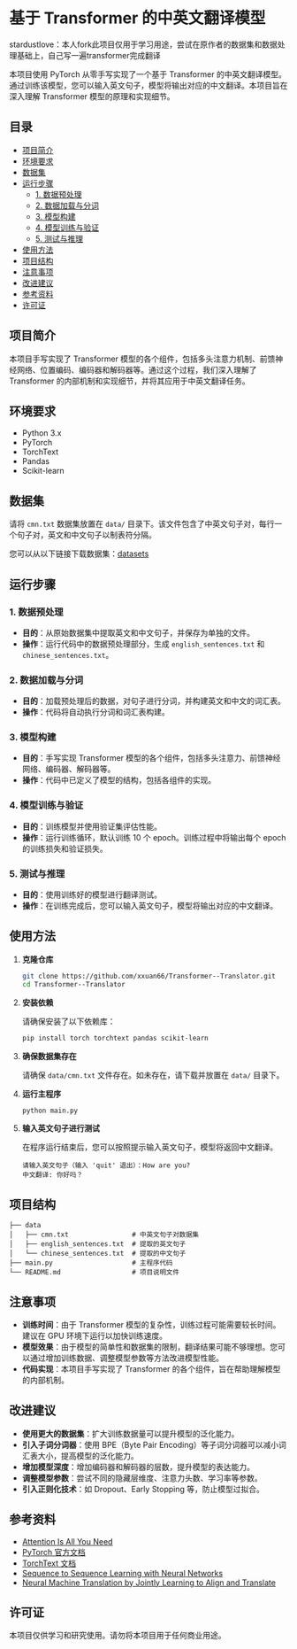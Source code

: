 # 基于 Transformer 的中英文翻译模型

stardustlove：本人fork此项目仅用于学习用途，尝试在原作者的数据集和数据处理基础上，自己写一遍transformer完成翻译

本项目使用 PyTorch 从零手写实现了一个基于 Transformer 的中英文翻译模型。通过训练该模型，您可以输入英文句子，模型将输出对应的中文翻译。本项目旨在深入理解 Transformer 模型的原理和实现细节。

## 目录

- [项目简介](#项目简介)
- [环境要求](#环境要求)
- [数据集](#数据集)
- [运行步骤](#运行步骤)
  - [1. 数据预处理](#1-数据预处理)
  - [2. 数据加载与分词](#2-数据加载与分词)
  - [3. 模型构建](#3-模型构建)
  - [4. 模型训练与验证](#4-模型训练与验证)
  - [5. 测试与推理](#5-测试与推理)
- [使用方法](#使用方法)
- [项目结构](#项目结构)
- [注意事项](#注意事项)
- [改进建议](#改进建议)
- [参考资料](#参考资料)
- [许可证](#许可证)

## 项目简介

本项目手写实现了 Transformer 模型的各个组件，包括多头注意力机制、前馈神经网络、位置编码、编码器和解码器等。通过这个过程，我们深入理解了 Transformer 的内部机制和实现细节，并将其应用于中英文翻译任务。

## 环境要求

- Python 3.x
- PyTorch
- TorchText
- Pandas
- Scikit-learn

## 数据集

请将 `cmn.txt` 数据集放置在 `data/` 目录下。该文件包含了中英文句子对，每行一个句子对，英文和中文句子以制表符分隔。

您可以从以下链接下载数据集：[datasets](http://www.manythings.org/anki/)

## 运行步骤

### 1. 数据预处理

- **目的**：从原始数据集中提取英文和中文句子，并保存为单独的文件。
- **操作**：运行代码中的数据预处理部分，生成 `english_sentences.txt` 和 `chinese_sentences.txt`。

### 2. 数据加载与分词

- **目的**：加载预处理后的数据，对句子进行分词，并构建英文和中文的词汇表。
- **操作**：代码将自动执行分词和词汇表构建。

### 3. 模型构建

- **目的**：手写实现 Transformer 模型的各个组件，包括多头注意力、前馈神经网络、编码器、解码器等。
- **操作**：代码中已定义了模型的结构，包括各组件的实现。

### 4. 模型训练与验证

- **目的**：训练模型并使用验证集评估性能。
- **操作**：运行训练循环，默认训练 10 个 epoch。训练过程中将输出每个 epoch 的训练损失和验证损失。

### 5. 测试与推理

- **目的**：使用训练好的模型进行翻译测试。
- **操作**：在训练完成后，您可以输入英文句子，模型将输出对应的中文翻译。

## 使用方法

1. **克隆仓库**

   ```bash
   git clone https://github.com/xxuan66/Transformer--Translator.git
   cd Transformer--Translator
   ```

2. **安装依赖**

   请确保安装了以下依赖库：

   ```bash
   pip install torch torchtext pandas scikit-learn
   ```

3. **确保数据集存在**

   请确保 `data/cmn.txt` 文件存在。如未存在，请下载并放置在 `data/` 目录下。

4. **运行主程序**

   ```bash
   python main.py
   ```

5. **输入英文句子进行测试**

   在程序运行结束后，您可以按照提示输入英文句子，模型将返回中文翻译。

   ```
   请输入英文句子（输入 'quit' 退出）：How are you?
   中文翻译: 你好吗？
   ```

## 项目结构

```
├── data
│   ├── cmn.txt                # 中英文句子对数据集
│   ├── english_sentences.txt  # 提取的英文句子
│   └── chinese_sentences.txt  # 提取的中文句子
├── main.py                    # 主程序代码
└── README.md                  # 项目说明文件
```

## 注意事项

- **训练时间**：由于 Transformer 模型的复杂性，训练过程可能需要较长时间。建议在 GPU 环境下运行以加快训练速度。
- **模型效果**：由于模型的简单性和数据集的限制，翻译结果可能不够理想。您可以通过增加训练数据、调整模型参数等方法改进模型性能。
- **代码实现**：本项目手写实现了 Transformer 的各个组件，旨在帮助理解模型的内部机制。

## 改进建议

- **使用更大的数据集**：扩大训练数据量可以提升模型的泛化能力。
- **引入子词分词器**：使用 BPE（Byte Pair Encoding）等子词分词器可以减小词汇表大小，提高模型的泛化能力。
- **增加模型深度**：增加编码器和解码器的层数，提升模型的表达能力。
- **调整模型参数**：尝试不同的隐藏层维度、注意力头数、学习率等参数。
- **引入正则化技术**：如 Dropout、Early Stopping 等，防止模型过拟合。

## 参考资料

- [Attention Is All You Need](https://arxiv.org/abs/1706.03762)
- [PyTorch 官方文档](https://pytorch.org/docs/stable/index.html)
- [TorchText 文档](https://pytorch.org/text/stable/index.html)
- [Sequence to Sequence Learning with Neural Networks](https://arxiv.org/abs/1409.3215)
- [Neural Machine Translation by Jointly Learning to Align and Translate](https://arxiv.org/abs/1409.0473)

## 许可证

本项目仅供学习和研究使用。请勿将本项目用于任何商业用途。
